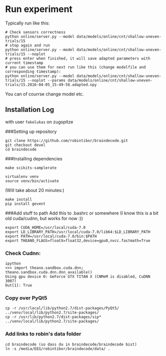 # Run experiment

Typically run like this:
```
# Check sensors correctness
python online/server.py --model data/models/online/cnt/shallow-uneven-trials/15
# stop again and run
python online/server.py --model data/models/online/cnt/shallow-uneven-trials/15 --noplot
# press enter when finished, it will save adapted parameters with current timestamp
# you can use them for next run like this (change modelfile and corresponding timestamp):
python online/server.py --model data/models/online/cnt/shallow-uneven-trials/15 --noplot --params data/models/online/cnt/shallow-uneven-trials/15.2016-04-05_15-49-58.adapted.npy
```
You can of courrse change model etc.

## Installation Log

with user `fakelukas` on zugspitze

###Setting up repository
```
git clone https://github.com/robintibor/braindecode.git
git checkout devel
cd braindecode
```

###Installing dependencies
```
make scikits-samplerate

virtualenv venv
source venv/bin/activate
```
(Will take about 20 minutes:)
```
make install
pip install gevent
```

###Add stuff to path
Add this to .bashrc or somewhere
(I know this is a bit old cuda/cudnn, but works for now :))
```
export CUDA_HOME=/usr/local/cuda-7.0
export LD_LIBRARY_PATH=/usr/local/cuda-7.0/lib64:$LD_LIBRARY_PATH
export PATH=/usr/local/cuda-7.0/bin:$PATH
export THEANO_FLAGS=floatX=float32,device=gpu0,nvcc.fastmath=True
```

### Check Cudnn:
```
ipython
>>> import theano.sandbox.cuda.dnn; theano.sandbox.cuda.dnn.dnn_available()
Using gpu device 0: GeForce GTX TITAN X (CNMeM is disabled, CuDNN 3007)
Out[1]: True
```

### Copy over PyQt5
```
cp -r /usr/local/lib/python2.7/dist-packages/PyQt5/ ../venv/local/lib/python2.7/site-packages/
cp -r /usr/lib/python2.7/dist-packages/sip* ../venv/local/lib/python2.7/site-packages/
```

### Add links to robin's data folder
```
cd braindecode (so dass du in braindecode/braindecode bist)
ln -s /media/EEG/robintibor/braindecode/data/ .
```
